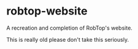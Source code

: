 # robtop-website
A recreation and completion of RobTop's website.

This is really old please don't take this seriously.
